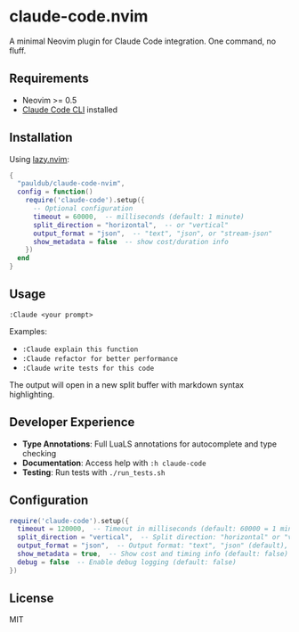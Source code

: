 # claude-code.nvim

A minimal Neovim plugin for Claude Code integration. One command, no fluff.

## Requirements

- Neovim >= 0.5
- [Claude Code CLI](https://claude.ai/code) installed

## Installation

Using [lazy.nvim](https://github.com/folke/lazy.nvim):

```lua
{
  "pauldub/claude-code-nvim",
  config = function()
    require('claude-code').setup({
      -- Optional configuration
      timeout = 60000,  -- milliseconds (default: 1 minute)
      split_direction = "horizontal",  -- or "vertical"
      output_format = "json",  -- "text", "json", or "stream-json"
      show_metadata = false  -- show cost/duration info
    })
  end
}
```

## Usage

```vim
:Claude <your prompt>
```

Examples:
- `:Claude explain this function`
- `:Claude refactor for better performance`
- `:Claude write tests for this code`

The output will open in a new split buffer with markdown syntax highlighting.

## Developer Experience

- **Type Annotations**: Full LuaLS annotations for autocomplete and type checking
- **Documentation**: Access help with `:h claude-code`
- **Testing**: Run tests with `./run_tests.sh`

## Configuration

```lua
require('claude-code').setup({
  timeout = 120000,  -- Timeout in milliseconds (default: 60000 = 1 minute)
  split_direction = "vertical",  -- Split direction: "horizontal" or "vertical"
  output_format = "json",  -- Output format: "text", "json" (default), or "stream-json"
  show_metadata = true,  -- Show cost and timing info (default: false)
  debug = false  -- Enable debug logging (default: false)
})
```

## License

MIT